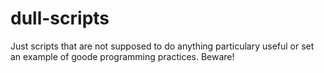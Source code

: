 # dull-scripts
Just scripts that are not supposed to do anything particulary useful or set an example of goode programming practices. Beware!
